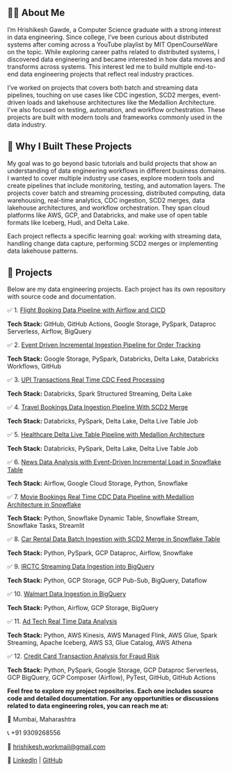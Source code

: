 ## 🧑‍💻 About Me


I’m Hrishikesh Gawde, a Computer Science graduate with a strong interest in data engineering. Since college, I’ve been curious about distributed systems after coming across a YouTube playlist by MIT OpenCourseWare on the topic.  While exploring career paths related to distributed systems, I discovered data engineering and became interested in how data moves and transforms across systems. This interest led me to build multiple end-to-end data engineering projects that reflect real industry practices.

I’ve worked on projects that covers both batch and streaming data pipelines, touching on use cases like CDC ingestion, SCD2 merges, event-driven loads and lakehouse architectures like the Medallion Architecture. I’ve also focused on testing, automation, and workflow orchestration. These projects are built with modern tools and frameworks commonly used in the data industry.


## 🎯 Why I Built These Projects


My goal was to go beyond basic tutorials and build projects that show an understanding of data engineering workflows in different business domains. I wanted to cover multiple industry use cases, explore modern tools and create pipelines that include monitoring, testing, and automation layers. The projects cover batch and streaming processing, distributed computing, data warehousing, real-time analytics, CDC ingestion, SCD2 merges, data lakehouse architectures, and workflow orchestration. They span cloud platforms like AWS, GCP, and Databricks, and make use of open table formats like Iceberg, Hudi, and Delta Lake.

Each project reflects a specific learning goal: working with streaming data, handling change data capture, performing SCD2 merges or implementing data lakehouse patterns. 

## 📂 Projects

Below are my data engineering projects. Each project has its own repository with source code and documentation.


✅ 1. [Flight Booking Data Pipeline with Airflow and CICD](https://github.com/hrishithub/Flight-Booking-Data-Pipeline-with-Airflow-CICD)

**Tech Stack:** GitHub, GitHub Actions, Google Storage, PySpark, Dataproc Serverless, Airflow, BigQuery



✅ 2. [Event Driven Incremental Ingestion Pipeline for Order Tracking](https://github.com/hrishithub/Event-Driven-Incremental-Ingestion-Pipeline-for-Order-Tracking)

**Tech Stack:** Google Storage, PySpark, Databricks, Delta Lake, Databricks Workflows, GitHub



✅ 3. [UPI Transactions Real Time CDC Feed Processing](https://github.com/hrishithub/UPI-Transactions-Real-Time-CDC-Feed-Processing)

**Tech Stack:** Databricks, Spark Structured Streaming, Delta Lake


✅ 4. [Travel Bookings Data Ingestion Pipeline With SCD2 Merge](https://github.com/hrishithub/Travel-Bookings-Data-Ingestion-Pipeline-With-SCD2-Merge)

**Tech Stack:** Databricks, PySpark, Delta Lake, Delta Live Table Job


✅ 5. [Healthcare Delta Live Table Pipeline with Medallion Architecture](https://github.com/hrishithub/Healthcare-Delta-Live-Table-Pipeline-with-Medallion-Architecture)

**Tech Stack:** Databricks, PySpark, Delta Lake, Delta Live Table Job


✅ 6. [News Data Analysis with Event-Driven Incremental Load in Snowflake Table](https://github.com/hrishithub/News-Data-Analysis-with-Event-Driven-Incremental-Load-in-Snowflake)

**Tech Stack:** Airflow, Google Cloud Storage, Python, Snowflake


✅ 7. [Movie Bookings Real Time CDC Data Pipeline with Medallion Architecture in Snowflake](https://github.com/hrishithub/Movie-Booking-Real-Time-CDC-Pipeline-with-Medallion-Architecture-in-Snowflake)

**Tech Stack:** Python, Snowflake Dynamic Table, Snowflake Stream, Snowflake Tasks, Streamlit


✅ 8. [Car Rental Data Batch Ingestion with SCD2 Merge in Snowflake Table](https://github.com/hrishithub/Car-Rental-Data-Batch-Ingestion-with-SCD2-Merge-in-Snowflake)

**Tech Stack:** Python, PySpark, GCP Dataproc, Airflow, Snowflake


✅ 9. [IRCTC Streaming Data Ingestion into BigQuery](https://github.com/hrishithub/IRCTC-Streaming-Data-Ingestion-into-BigQuery)

**Tech Stack:** Python, GCP Storage, GCP Pub-Sub, BigQuery, Dataflow


✅ 10. [Walmart Data Ingestion in BigQuery](https://github.com/hrishithub/Walmart-Data-Ingestion-in-BigQuery)

**Tech Stack:** Python, Airflow, GCP Storage, BigQuery


✅ 11. [Ad Tech Real Time Data Analysis](https://github.com/hrishithub/Ad-Tech-Real-Time-Data-Analysis)

**Tech Stack:** Python, AWS Kinesis, AWS Managed Flink, AWS Glue, Spark Streaming, Apache Iceberg, AWS S3, Glue Catalog, AWS Athena


✅ 12. [Credit Card Transaction Analysis for Fraud Risk](https://github.com/hrishithub/Credit-Card-Transaction-Analysis-for-Fraud-Risk)

**Tech Stack:** Python, PySpark, Google Storage, GCP Dataproc Serverless, GCP BigQuery, GCP Composer (Airflow), PyTest, GitHub, GitHub Actions

**Feel free to explore my project repositories. Each one includes source code and detailed documentation.**
**For any opportunities or discussions related to data engineering roles, you can reach me at:**

📍 Mumbai, Maharashtra

📞 +91 9309268556

📧 hrishikesh.workmail@gmail.com

🔗 [LinkedIn](https://www.linkedin.com/in/hrishikesh-g-512993244/) | [GitHub](https://github.com/hrishithub)









